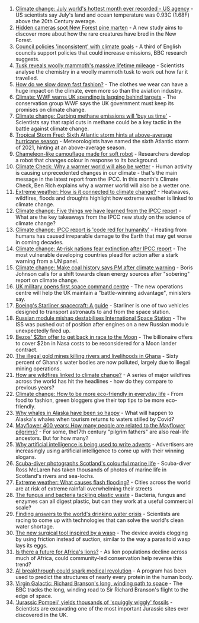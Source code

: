 1. [Climate change: July world's hottest month ever recorded - US agency](https://www.bbc.co.uk/news/world-us-canada-58208792) - US scientists say July's land and ocean temperature was 0.93C (1.68F) above the 20th Century average.
2. [Hidden cameras spot New Forest pine marten](https://www.bbc.co.uk/news/uk-england-hampshire-58191770) - A new study aims to discover more about how the rare creatures have bred in the New Forest.
3. [Council policies 'inconsistent' with climate goals](https://www.bbc.co.uk/news/science-environment-58102578) - A third of English councils support policies that could increase emissions, BBC research suggests.
4. [Tusk reveals woolly mammoth's massive lifetime mileage](https://www.bbc.co.uk/news/science-environment-58191123) - Scientists analyse the chemistry in a woolly mammoth tusk to work out how far it travelled.
5. [How do we slow down fast fashion?](https://www.bbc.co.uk/news/uk-scotland-58216479) - The clothes we wear can have a huge impact on the climate, even more so than the aviation industry.
6. [Climate: WWF warns UK spending is lagging behind targets](https://www.bbc.co.uk/news/uk-politics-58170865) - The conservation group WWF says the UK government must keep its promises on climate change.
7. [Climate change: Curbing methane emissions will 'buy us time'](https://www.bbc.co.uk/news/science-environment-58174111) - Scientists say that rapid cuts in methane could be a key tactic in the battle against climate change.
8. [Tropical Storm Fred: Sixth Atlantic storm hints at above-average hurricane season](https://www.bbc.co.uk/news/science-environment-58160257) - Meteorologists have named the sixth Atlantic storm of 2021, hinting at an above-average season.
9. [Chameleon-like camouflage made for soft robot](https://www.bbc.co.uk/news/technology-58159730) - Researchers develop a robot that changes colour in response to its background.
10. [Climate Check: Why a warmer world will also be wetter](https://www.bbc.co.uk/weather/features/58178774) - Human activity is causing unprecedented changes in our climate - that's the main message in the latest report from the IPCC. In this month's Climate Check, Ben Rich explains why a warmer world will also be a wetter one.
11. [Extreme weather: How is it connected to climate change?](https://www.bbc.co.uk/news/science-environment-58073295) - Heatwaves, wildfires, floods and droughts highlight how extreme weather is linked to climate change.
12. [Climate change: Five things we have learned from the IPCC report](https://www.bbc.co.uk/news/science-environment-58138714) - What are the key takeaways from the IPCC new study on the science of climate change?
13. [Climate change: IPCC report is 'code red for humanity'](https://www.bbc.co.uk/news/science-environment-58130705) - Heating from humans has caused irreparable damage to the Earth that may get worse in coming decades.
14. [Climate change: At-risk nations fear extinction after IPCC report](https://www.bbc.co.uk/news/world-58064485) - The most vulnerable developing countries plead for action after a stark warning from a UN panel.
15. [Climate change: Make coal history says PM after climate warning](https://www.bbc.co.uk/news/uk-58144779) - Boris Johnson calls for a shift towards clean energy sources after "sobering" report on climate change.
16. [UK military opens first space command centre](https://www.bbc.co.uk/news/uk-politics-58029083) - The new operations centre will help the UK maintain a "battle-winning advantage", ministers say.
17. [Boeing's Starliner spacecraft: A guide](https://www.bbc.co.uk/news/science-environment-57971910) - Starliner is one of two vehicles designed to transport astronauts to and from the space station.
18. [Russian module mishap destabilises International Space Station](https://www.bbc.co.uk/news/science-environment-58021394) - The ISS was pushed out of position after engines on a new Russian module unexpectedly fired up.
19. [Bezos' $2bn offer to get back in race to the Moon](https://www.bbc.co.uk/news/science-environment-57978465) - The billionaire offers to cover $2bn in Nasa costs to be reconsidered for a Moon lander contract.
20. [The illegal gold mines killing rivers and livelihoods in Ghana](https://www.bbc.co.uk/news/world-africa-58119653) - Sixty percent of Ghana's water bodies are now polluted, largely due to illegal mining operations.
21. [How are wildfires linked to climate change?](https://www.bbc.co.uk/news/58159451) - A series of major wildfires across the world has hit the headlines - how do they compare to previous years?
22. [Climate change: How to be more eco-friendly in everyday life](https://www.bbc.co.uk/news/newsbeat-47990742) - From food to fashion, green bloggers give their top tips to be more eco-friendly.
23. [Why whales in Alaska have been so happy](https://www.bbc.co.uk/news/world-us-canada-58032702) - What will happen to Alaska's whales when tourism returns to waters stilled by Covid?
24. [Mayflower 400 years: How many people are related to the Mayflower pilgrims?](https://www.bbc.co.uk/news/world-us-canada-57698818) - For some, the17th century "pilgrim fathers" are also real-life ancestors. But for how many?
25. [Why artificial intelligence is being used to write adverts](https://www.bbc.co.uk/news/business-57781557) - Advertisers are increasingly using artificial intelligence to come up with their winning slogans.
26. [Scuba-diver photographs Scotland's colourful marine life](https://www.bbc.co.uk/news/in-pictures-58071314) - Scuba-diver Ross McLaren has taken thousands of photos of marine life in Scotland's rivers and sea-lochs.
27. [Extreme weather: What causes flash flooding?](https://www.bbc.co.uk/news/science-environment-57969877) - Cities across the world are at risk of extreme rainfall overwhelming their streets
28. [The fungus and bacteria tackling plastic waste](https://www.bbc.co.uk/news/business-57733178) - Bacteria, fungus and enzymes can all digest plastic, but can they work at a useful commercial scale?
29. [Finding answers to the world's drinking water crisis](https://www.bbc.co.uk/news/business-57847654) - Scientists are racing to come up with technologies that can solve the world's clean water shortage.
30. [The new surgical tool inspired by a wasp](https://www.bbc.co.uk/news/science-environment-57889149) - The device avoids clogging by using friction instead of suction, similar to the way a parasitoid wasp lays its eggs.
31. [Is there a future for Africa's lions?](https://www.bbc.co.uk/news/science-environment-57968405) - As lion populations decline across much of Africa, could community-led conservation help reverse this trend?
32. [AI breakthrough could spark medical revolution](https://www.bbc.co.uk/news/science-environment-57929095) - A program has been used to predict the structures of nearly every protein in the human body.
33. [Virgin Galactic: Richard Branson's long, winding path to space](https://www.bbc.co.uk/news/science-environment-57798167) - The BBC tracks the long, winding road to Sir Richard Branson's flight to the edge of space.
34. ['Jurassic Pompeii' yields thousands of 'squiggly wiggly' fossils](https://www.bbc.co.uk/news/science-environment-57853537) - Scientists are excavating one of the most important Jurassic sites ever discovered in the UK.
